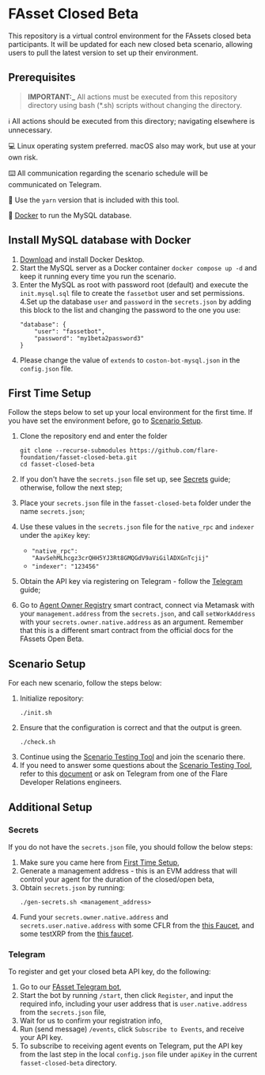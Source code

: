 # FAsset Closed Beta

This repository is a virtual control environment for the FAssets closed beta participants.
It will be updated for each new closed beta scenario, allowing users to pull the latest version to set up their environment.

## Prerequisites

> **IMPORTANT:_**  All actions must be executed from this repository directory using bash (*.sh) scripts without changing the directory.

ℹ️ All actions should be executed from this directory; navigating elsewhere is unnecessary.

💻 Linux operating system preferred. macOS also may work, but use at your own risk.

⌨️ All communication regarding the scenario schedule will be communicated on Telegram.

🔢 Use the `yarn` version that is included with this tool.

🧵 [Docker](https://www.docker.com/products/docker-desktop/) to run the MySQL database.

## Install MySQL database with Docker

1. [Download](https://www.docker.com/products/docker-desktop/) and install Docker Desktop.
2. Start the MySQL server as a Docker container `docker compose up -d` and keep it running every time you run the scenario.
3. Enter the MySQL as root with password root (default) and execute the `init.mysql.sql` file to create the `fassetbot` user and set permissions.
4.Set up the database `user` and `password` in the `secrets.json` by adding this block to the list and changing the password to the one you use:
	```
	"database": {
	    "user": "fassetbot",
        "password": "my1beta2password3"
 	}
	```
5. Please change the value of `extends` to `coston-bot-mysql.json` in the `config.json` file.

## First Time Setup

Follow the steps below to set up your local environment for the first time. If you have set the environment before, go to [Scenario Setup](#scenario-setup).

1. Clone the repository end and enter the folder
    ```
    git clone --recurse-submodules https://github.com/flare-foundation/fasset-closed-beta.git
    cd fasset-closed-beta
    ```
2. If you don't have the `secrets.json` file set up, see [Secrets](#secrets) guide; otherwise, follow the next step;
3. Place your `secrets.json` file in the `fasset-closed-beta` folder under the name `secrets.json`;
4. Use these values in the `secrets.json` file for the `native_rpc` and `indexer` under the `apiKey` key:

    * `"native_rpc": "AavSehMLhcgz3crQHH5YJ3Rt8GMQGdV9aViGilADXGnTcjij"`
    * `"indexer": "123456"`

5. Obtain the API key via registering on Telegram - follow the [Telegram](#telegram) guide;
6. Go to [Agent Owner Registry](https://coston-explorer.flare.network/address/0x746cBEAa5F4CAB057f70e10c2001b3137Ac223B7/write-contract#address-tabs) smart contract, connect via Metamask with your `management.address` from the `secrets.json`, and call `setWorkAddress` with your `secrets.owner.native.address` as an argument. Remember that this is a different smart contract from the official docs for the FAssets Open Beta.

## Scenario Setup

For each new scenario, follow the steps below:

1. Initialize repository:
    ```
    ./init.sh
    ```
2. Ensure that the configuration is correct and that the output is green.
    ```
    ./check.sh
    ```
3. Continue using the [Scenario Testing Tool](https://fasset-beta-simulator.flare.rocks/fasset-scenario) and join the scenario there.
4. If you need to answer some questions about the [Scenario Testing Tool](https://fasset-beta-simulator.flare.rocks/fasset-scenario), refer to this [document](https://docs.google.com/document/d/1QblHG_HLMsdE1YfJoZPXQIFhE4AYik-Xhk4Ux4M_jXo/edit?usp=sharing) or ask on Telegram from one of the Flare Developer Relations engineers.

## Additional Setup

### Secrets

If you do not have the `secrets.json` file, you should follow the below steps:

1. Make sure you came here from [First Time Setup](#first-time-setup),
2. Generate a management address - this is an EVM address that will control your agent for the duration of the closed/open beta,
3. Obtain `secrets.json` by running:
    ```
    ./gen-secrets.sh <management_address>
    ```
4. Fund your `secrets.owner.native.address` and `secrets.user.native.address` with some CFLR from the [this Faucet](https://faucet.flare.network/), and some testXRP from the [this faucet](https://faucet.tequ.dev/).

### Telegram

To register and get your closed beta API key, do the following:

1. Go to our [FAsset Telegram bot](https://t.me/FlareFAssets_ClosedBetaBot),
2. Start the bot by running `/start`, then click `Register`, and input the required info, including your user address that is `user.native.address` from the `secrets.json` file,
3. Wait for us to confirm your registration info,
4. Run (send message) `/events`, click `Subscribe to Events`, and receive your API key.
5. To subscribe to receiving agent events on Telegram, put the API key from the last step in the local `config.json` file under `apiKey` in the current `fasset-closed-beta` directory.